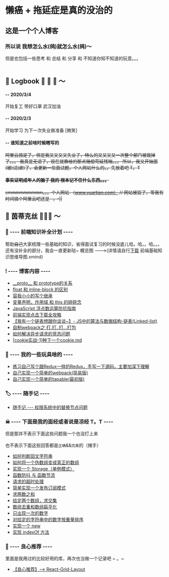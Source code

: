 # 懒癌 + 拖延症是真的没治的
## 这是一个个人博客
### 所以说 我想怎么水(鸽)就怎么水(鸽)～ 
但是也包括一些思考 和 总结 和 分享 和 不知道你知不知道的玩意。。。<br><br>

## 🚢 Logbook 🌊 🌊 🌊 ～
#### -- 2020/3/4
开始复工 带好口罩 武汉加油
#### -- 2020/2/3
开始学习 为下一次失业做准备 [微笑]<br>
#### -- 谁知道之前啥时候瞎写的
<del>阿里云搞定了，但是我又又又又失业了，特么的又又又又一次整个部门被裁掉了。。。
我真是无语了，现在就靠给的那点赔偿苟延残喘。。。
所以，我又开始面(被)试(虐)了，会更新一些面试题，个人网站什么的。。先放着吧 T。T</del><br>
#### <del>事实证明成年人的脑子 <del>我的</del> 根本记不住什么东西。。。</del>
<del>emmmmmmmmm。。。个人网站 （www.yuartian.com） // 网站被毙了，等我有时间搞个阿里云吧还是 -，-||</del>

## 📖 茵蒂克丝 🔎🔎🔎 ～<br>

### 🔮 ---- 前端知识补全计划 ----
帮助<del>自己</del>大家梳理一些基础的知识，省得面试复习的时候没底儿哈。哈。。哈。。。
还有没补全的部分，我会一直更新哒~
概览图 --->(详情请自行<a href='https://github.com/YuArtian/blog/blob/master/%E5%89%8D%E7%AB%AF%E5%9F%BA%E7%A1%80%E7%9F%A5%E8%AF%86%E6%80%9D%E7%BB%B4%E5%AF%BC%E5%9B%BE.xmind'>下载</a> 前端基础知识思维导图.xmind)

### 🕯 ---- 博客内容 ----
- <a href="https://github.com/YuArtian/blog/issues/1">\_\_proto\_\_ 和 prototype的关系</a>
- <a href="https://github.com/YuArtian/blog/issues/2">float 和 inline-block 的区别</a>
- <a href="https://github.com/YuArtian/blog/issues/3">容我小小的写个继承</a>
- <a href="https://github.com/YuArtian/blog/issues/4">变量声明，作用域 和 this 的碎碎念</a>
- <a href="https://github.com/YuArtian/blog/issues/15">JavaScript 浮点数运算防坑指南</a>
- <a href="https://github.com/YuArtian/blog/issues/18">前端实现点击下载全攻略</a>
- <a href="https://github.com/YuArtian/blog/blob/master/JS%E4%B8%AD%E7%9A%84%E7%AE%97%E6%B3%95%E4%B8%8E%E6%95%B0%E6%8D%AE%E7%BB%93%E6%9E%84%E2%80%94%E2%80%94%E9%93%BE%E8%A1%A8(Linked-list).md">【我有一个链表想跟你谈谈~】- JS中的算法与数据结构-链表(Linked-list)</a>
- <a href="https://github.com/YuArtian/blog/blob/master/%E8%87%AA%E5%88%B6webpack%E4%B9%8B%E6%89%93.%E6%89%93..%E6%89%93...%E6%89%93%E5%8C%85.md">自制webpack之 打.打..打...打包</a>
- <a href="https://github.com/YuArtian/blog/blob/master/%E5%A6%82%E4%BD%95%E8%A7%A3%E5%86%B3%E5%BC%82%E6%AD%A5%E8%AF%B7%E6%B1%82%E7%9A%84%E7%AB%9E%E6%80%81%E9%97%AE%E9%A2%98.md">如何解决异步请求的竞态问题</a>
- <a href="https://github.com/YuArtian/blog/blob/master/%5Bcookie%E5%AE%9E%E6%88%98-1%5D%E7%A7%8D%E4%B8%8B%E4%B8%80%E4%B8%AAcookie.md">[cookie实战-1]种下一个cookie.md</a>

### 🎁 ---- 我的一些玩具啥的 ----
- <a href="https://github.com/YuArtian/y-redux">练习自己写个跟Redux一样的Redux，手写一下源码，主要加深下理解</a>
- <a href="https://github.com/YuArtian/y-webpack">自己实现一个简单的webpack(简易版)</a>
- <a href="https://github.com/YuArtian/y-tapable">自己实现一个简单的tapable(最初版)</a>

### 🏷 ---- 随手记 ----
- <a href="https://github.com/YuArtian/blog/issues/19">随手记 --- 权限系统中的替换节点问题</a>

### ☠ ---- 下面是我的面经或者说是凉经 T。T ----
但是那并不表示下面这些问题我一个也没打上来<br><br>
也不表示下面这些回答都是`正确`&&`完美`的（摊手）

- <a href="https://github.com/YuArtian/blog/issues/5">如何判断回文字符串</a>
- <a href="https://github.com/YuArtian/blog/issues/6">如何将一个伪数组变成真正的数组</a>
- <a href="https://github.com/YuArtian/blog/issues/7">实现一个 Storage（单例模式）</a>
- <a href="https://github.com/YuArtian/blog/issues/8">函数防抖 与 函数节流</a>
- <a href="https://github.com/YuArtian/blog/issues/9">请求的超时处理</a>
- <a href="https://github.com/YuArtian/blog/issues/10">简单实现一个发布订阅模式</a>
- <a href="https://github.com/YuArtian/blog/issues/11">求两数之和</a>
- <a href="https://github.com/YuArtian/blog/issues/13">给定两个数组，求交集</a>
- <a href="https://github.com/YuArtian/blog/issues/14">数组去重和数组扁平化</a>
- <a href="https://github.com/YuArtian/blog/issues/16">只出现一次的数字</a>
- <a href="https://github.com/YuArtian/blog/blob/master/%E5%AF%B9%E7%BB%99%E5%AE%9A%E7%9A%84%E5%AD%97%E7%AC%A6%E4%B8%B2%E4%B8%AD%E7%9A%84%E6%95%B0%E5%AD%97%E6%8C%89%E9%87%8D%E9%87%8F%E6%8E%92%E5%BA%8F.md">对给定的字符串中的数字按重量排序</a>
- <a href="https://github.com/YuArtian/blog/blob/master/实现一个%20new%20操作符.md">实现一个 new</a>
- <a href="https://github.com/YuArtian/blog/issues/21">实现 indexOf 方法</a>

### 🔔 ---- 良心推荐 ----
里面是我用过的比较好用的库，再次也当做一个记录吧 ~ 。~
- <a href="https://github.com/YuArtian/blog/issues/12">【良心推荐】--> React-Grid-Layout</a>
